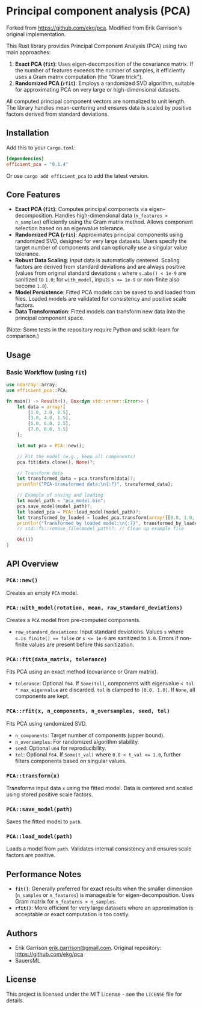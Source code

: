 # Principal component analysis (PCA)

Forked from https://github.com/ekg/pca. Modified from Erik Garrison's original implementation.

This Rust library provides Principal Component Analysis (PCA) using two main approaches:
1.  **Exact PCA (`fit`)**: Uses eigen-decomposition of the covariance matrix. If the number of features exceeds the number of samples, it efficiently uses a Gram matrix computation (the "Gram trick").
2.  **Randomized PCA (`rfit`)**: Employs a randomized SVD algorithm, suitable for approximating PCA on very large or high-dimensional datasets.

All computed principal component vectors are normalized to unit length. The library handles mean-centering and ensures data is scaled by positive factors derived from standard deviations.


## Installation

Add this to your `Cargo.toml`:

```toml
[dependencies]
efficient_pca = "0.1.4"
```

Or use `cargo add efficient_pca` to add the latest version.

## Core Features

-   **Exact PCA (`fit`)**: Computes principal components via eigen-decomposition. Handles high-dimensional data (`n_features > n_samples`) efficiently using the Gram matrix method. Allows component selection based on an eigenvalue tolerance.
-   **Randomized PCA (`rfit`)**: Approximates principal components using randomized SVD, designed for very large datasets. Users specify the target number of components and can optionally use a singular value tolerance.
-   **Robust Data Scaling**: Input data is automatically centered. Scaling factors are derived from standard deviations and are always positive (values from original standard deviations `s` where `s.abs() < 1e-9` are sanitized to `1.0`; for `with_model`, inputs `s <= 1e-9` or non-finite also become `1.0`).
-   **Model Persistence**: Fitted PCA models can be saved to and loaded from files. Loaded models are validated for consistency and positive scale factors.
-   **Data Transformation**: Fitted models can transform new data into the principal component space.

(Note: Some tests in the repository require Python and scikit-learn for comparison.)

## Usage

### Basic Workflow (using `fit`)

```rust
use ndarray::array;
use efficient_pca::PCA;

fn main() -> Result<(), Box<dyn std::error::Error>> {
    let data = array![
        [1.0, 2.0, 0.5],
        [3.0, 4.0, 1.5],
        [5.0, 6.0, 2.5],
        [7.0, 8.0, 3.5]
    ];

    let mut pca = PCA::new();

    // Fit the model (e.g., keep all components)
    pca.fit(data.clone(), None)?;

    // Transform data
    let transformed_data = pca.transform(data)?;
    println!("PCA-transformed data:\n{:?}", transformed_data);

    // Example of saving and loading
    let model_path = "pca_model.bin";
    pca.save_model(model_path)?;
    let loaded_pca = PCA::load_model(model_path)?;
    let transformed_by_loaded = loaded_pca.transform(array![[0.0, 1.0, 2.0]])?;
    println!("Transformed by loaded model:\n{:?}", transformed_by_loaded);
    // std::fs::remove_file(model_path)?; // Clean up example file

    Ok(())
}
```

## API Overview

### `PCA::new()`
Creates an empty `PCA` model.

### `PCA::with_model(rotation, mean, raw_standard_deviations)`
Creates a `PCA` model from pre-computed components.
-   `raw_standard_deviations`: Input standard deviations. Values `s` where `s.is_finite() == false` or `s <= 1e-9` are sanitized to `1.0`. Errors if non-finite values are present before this sanitization.

### `PCA::fit(data_matrix, tolerance)`
Fits PCA using an exact method (covariance or Gram matrix).
-   `tolerance`: Optional `f64`. If `Some(tol)`, components with eigenvalue `< tol * max_eigenvalue` are discarded. `tol` is clamped to `[0.0, 1.0]`. If `None`, all components are kept.

### `PCA::rfit(x, n_components, n_oversamples, seed, tol)`
Fits PCA using randomized SVD.
-   `n_components`: Target number of components (upper bound).
-   `n_oversamples`: For randomized algorithm stability.
-   `seed`: Optional `u64` for reproducibility.
-   `tol`: Optional `f64`. If `Some(t_val)` where `0.0 < t_val <= 1.0`, further filters components based on singular values.

### `PCA::transform(x)`
Transforms input data `x` using the fitted model. Data is centered and scaled using stored positive scale factors.

### `PCA::save_model(path)`
Saves the fitted model to `path`.

### `PCA::load_model(path)`
Loads a model from `path`. Validates internal consistency and ensures scale factors are positive.

## Performance Notes

-   **`fit()`**: Generally preferred for exact results when the smaller dimension (`n_samples` or `n_features`) is manageable for eigen-decomposition. Uses Gram matrix for `n_features > n_samples`.
-   **`rfit()`**: More efficient for very large datasets where an approximation is acceptable or exact computation is too costly.

## Authors

-   Erik Garrison <erik.garrison@gmail.com>. Original repository: https://github.com/ekg/pca
-   SauersML

## License

This project is licensed under the MIT License - see the `LICENSE` file for details.
